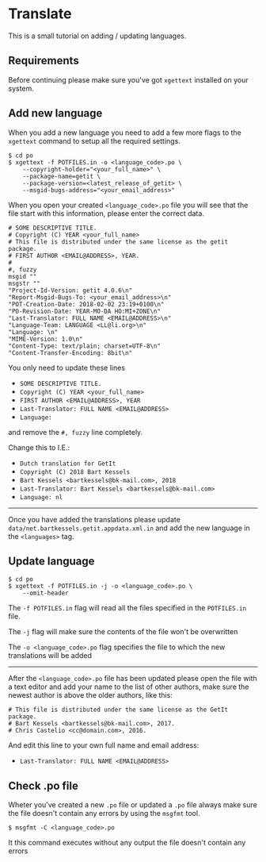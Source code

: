 # Translate

This is a small tutorial on adding / updating languages.

## Requirements

Before continuing please make sure you've got `xgettext` installed on
your system.

## Add new language

When you add a new language you need to add a few more flags to the
`xgettext` command to setup all the required settings.

```
$ cd po
$ xgettext -f POTFILES.in -o <language_code>.po \
    --copyright-holder="<your_full_name>" \
    --package-name=getit \
    --package-version=<latest_release_of_getit> \
    --msgid-bugs-address="<your_email_address>"
```

When you open your created `<language_code>.po` file you will see that the file
start with this information, please enter the correct data.

```
# SOME DESCRIPTIVE TITLE.
# Copyright (C) YEAR <your_full_name>
# This file is distributed under the same license as the getit package.
# FIRST AUTHOR <EMAIL@ADDRESS>, YEAR.
#
#, fuzzy
msgid ""
msgstr ""
"Project-Id-Version: getit 4.0.6\n"
"Report-Msgid-Bugs-To: <your_email_address>\n"
"POT-Creation-Date: 2018-02-02 23:19+0100\n"
"PO-Revision-Date: YEAR-MO-DA HO:MI+ZONE\n"
"Last-Translator: FULL NAME <EMAIL@ADDRESS>\n"
"Language-Team: LANGUAGE <LL@li.org>\n"
"Language: \n"
"MIME-Version: 1.0\n"
"Content-Type: text/plain; charset=UTF-8\n"
"Content-Transfer-Encoding: 8bit\n"
```

You only need to update these lines

- `SOME DESCRIPTIVE TITLE.`
- `Copyright (C) YEAR <your_full_name>`
- `FIRST AUTHOR <EMAIL@ADDRESS>, YEAR`
- `Last-Translator: FULL NAME <EMAIL@ADDRESS>`
- `Language: `

and remove the `#, fuzzy` line completely.

Change this to I.E.:

- `Dutch translation for GetIt`
- `Copyright (C) 2018 Bart Kessels`
- `Bart Kessels <bartkessels@bk-mail.com>, 2018`
- `Last-Translator: Bart Kessels <bartkessels@bk-mail.com>`
- `Language: nl`

---

Once you have added the translations please update `data/net.bartkessels.getit.appdata.xml.in`
and add the new language in the `<languages>` tag.

## Update language

```
$ cd po
$ xgettext -f POTFILES.in -j -o <language_code>.po \
    --omit-header
```

The `-f POTFILES.in` flag will read all the files specified in
the `POTFILES.in` file.

The `-j` flag will make sure the contents of the file won't be overwritten

The `-o <language_code>.po` flag specifies the file to which the new translations
will be added

---

After the `<language_code>.po` file has been updated please open the file with
a text editor and add your name to the list of other authors,
make sure the newest author is above the older authors, like this:

```
# This file is distributed under the same license as the GetIt package.
# Bart Kessels <bartkessels@bk-mail.com>, 2017.
# Chris Castelio <cc@domain.com>, 2016.
```

And edit this line to your own full name and email address:

- `Last-Translator: FULL NAME <EMAIL@ADDRESS>`

## Check .po file

Wheter you've created a new `.po` file or updated a `.po` file always make sure
the file doesn't contain any errors by using the `msgfmt` tool.

```
$ msgfmt -C <language_code>.po
```

It this command executes without any output the file doesn't contain any errors
